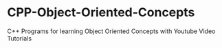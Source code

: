 # CPP-Object-Oriented-Concepts
 C++ Programs for learning Object Oriented Concepts with Youtube Video Tutorials
